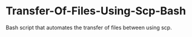 # Transfer-Of-Files-Using-Scp-Bash
Bash script that automates the transfer of files between using scp.

